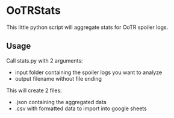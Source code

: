 # OoTRStats

This little python script will aggregate stats for OoTR spoiler logs.

## Usage

Call stats.py with 2 arguments:
- input folder containing the spoiler logs you want to analyze
- output filename without file ending

This will create 2 files:
- .json containing the aggregated data
- .csv with formatted data to import into google sheets

